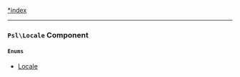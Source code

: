 <!--
    This markdown file was generated using `docs/documenter.php`.

    Any edits to it will likely be lost.
-->

[*index](./../README.md)

---

### `Psl\Locale` Component

#### `Enums`

- [Locale](./../../src/Psl/Locale/Locale.php#L13)


